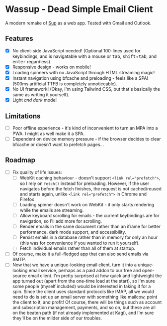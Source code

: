 # Wassup - Dead Simple Email Client

A modern remake of [Sup](https://github.com/sup-heliotrope/sup) as a web app. Tested with Gmail and Outlook.

## Features

- [x] No client-side JavaScript needed! (Optional 100-lines used for keybindings, and is navigatable with a mouse or <kbd>tab</kbd>, <kbd>shift</kbd>+<kbd>tab</kbd>, and <kbd>enter</kbd> regardless)
- [x] Responsive design - works on mobile!
- [x] Loading spinners with no JavaScript through HTML streaming magic!
- [x] Instant navigation using bfcache and preloading - feels like a SPA! (500ms artificial TTFB is completely unnoticeable).
- [x] No UI framework! (Okay, I'm using Tailwind CSS, but that's basically the same as writing it yourself).
- [x] Light _and dark_ mode!

## Limitations

- [ ] Poor offline experience - it's kind of inconvenient to turn an MPA into a PWA. I might as well make it a SPA.
- [ ] Dependent on device memory pressure - if the browser decides to clear bfcache or doesn't want to prefetch pages...

## Roadmap

- [ ] Fix quality of life issues:
  - [ ] WebKit caching behaviour - doesn't support `<link rel="prefetch">`, so I rely on `fetch()` instead for preloading. However, if the user navigates before the fetch finishes, the request is not cached/reused and starts again, unlike `<link rel="prefetch">` in Chrome and Firefox
  - [ ] Loading spinner doesn't work on WebKit - it only starts rendering while the emails are streaming.
  - [ ] Allow keyboard scrolling for emails - the current keybindings are for navigation, so I'll add more for scrolling.
  - [ ] Render emails in the same document rather than an iframe for better performance, dark mode support, and accessibility.
  - [ ] Persist emails in a database rather than in memory for only an hour (this was for convenience if you wanted to run it yourself).
  - [ ] Fetch individual emails rather than all of them at startup.
- [ ] Of course, make it a full-fledged app that can also send emails via SMTP.
- [ ] Now that we have a unique-looking email client, turn it into a unique-looking email service, perhaps as a paid addon to our free and open-source email client. I'm pretty surprised at how quick and lightweight the app turned out (apart from the one-time load at the start), so I'm sure some people (myself included) would be interested in taking it for a spin. Since the client uses standard protocols like IMAP, all we would need to do is set up an email server with something like mailcow, point the client to it, and profit! Of course, there will be things such as account and subscription management, payments, and so on, but these are all on the beaten path (if not already implemented at Kagi), and I'm sure they'll be on the milder side of our troubles.
